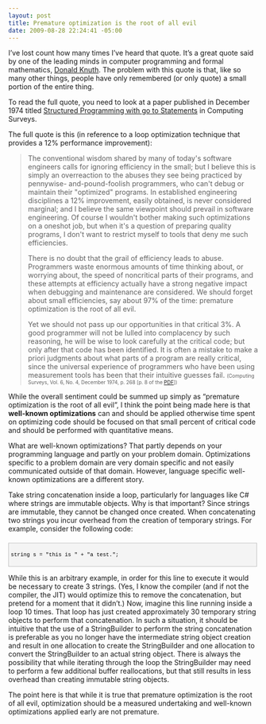 ```yaml
---
layout: post
title: Premature optimization is the root of all evil
date: 2009-08-28 22:24:41 -05:00
---
```


I’ve lost count how many times I’ve heard that quote. It’s a great quote said by one of the leading minds in computer programming and formal mathematics, [Donald Knuth](http://en.wikipedia.org/wiki/Donald_Knuth). The problem with this quote is that, like so many other things, people have only remembered (or only quote) a small portion of the entire thing.

To read the full quote, you need to look at a paper published in December 1974 titled <u>Structured Programming with go to Statements</u> in Computing Surveys.

The full quote is this (in reference to a loop optimization technique that provides a 12% performance improvement):

> The conventional wisdom shared by many of today's software engineers calls for ignoring efficiency in the small; but I believe this is simply an overreaction to the abuses they see being practiced by pennywise-
> and-pound-foolish programmers, who can't debug or maintain their "optimized" programs. In established engineering disciplines a 12% improvement, easily obtained, is never considered marginal; and I believe the same viewpoint should prevail in software engineering. Of course I wouldn't bother making such optimizations on a oneshot job, but when it's a question of preparing quality programs, I don't want to restrict myself to tools that deny me such efficiencies.
> 
> There is no doubt that the grail of efficiency leads to abuse. Programmers waste enormous amounts of time thinking about, or worrying about, the speed of noncritical parts of their programs, and these attempts at efficiency actually have a strong negative impact when debugging and maintenance are considered. We should forget about small efficiencies, say about 97% of the time: premature optimization is the root of all evil.
> 
> Yet we should not pass up our opportunities in that critical 3%. A good programmer will not be lulled into complacency by such reasoning, he will be wise to look carefully at the critical code; but only after that code
> has been identified. It is often a mistake to make a priori judgments about what parts of a program are really critical, since the universal experience of programmers who have been using measurement tools has been
> that their intuitive guesses fail. <font size="1">(Computing Surveys, Vol. 6, No. 4, December 1974, p. 268 [p. 8 of the [PDF](http://pplab.snu.ac.kr/courses/adv_pl05/papers/p261-knuth.pdf)])</font>

While the overall sentiment could be summed up simply as “premature optimization is the root of all evil”, I think the point being made here is that **well-known optimizations** can and should be applied otherwise time spent on optimizing code should be focused on that small percent of critical code and should be performed with quantitative means.

What are well-known optimizations? That partly depends on your programming language and partly on your problem domain. Optimizations specific to a problem domain are very domain specific and not easily communicated outside of that domain. However, language specific well-known optimizations are a different story.

Take string concatenation inside a loop, particularly for languages like C# where strings are immutable objects. Why is that important? Since strings are immutable, they cannot be changed once created. When concatenating two strings you incur overhead from the creation of temporary strings. For example, consider the following code:
  <div style="border-bottom: silver 1px solid; text-align: left; border-left: silver 1px solid; padding-bottom: 4px; line-height: 12pt; background-color: #f4f4f4; margin: 20px 0px 10px; padding-left: 4px; width: 97.5%; padding-right: 4px; font-family: 'Courier New', courier, monospace; direction: ltr; max-height: 200px; font-size: 8pt; overflow: auto; border-top: silver 1px solid; cursor: text; border-right: silver 1px solid; padding-top: 4px" id="codeSnippetWrapper">   <div style="border-bottom-style: none; text-align: left; padding-bottom: 0px; line-height: 12pt; border-right-style: none; background-color: #f4f4f4; padding-left: 0px; width: 100%; padding-right: 0px; font-family: 'Courier New', courier, monospace; direction: ltr; border-top-style: none; color: black; font-size: 8pt; border-left-style: none; overflow: visible; padding-top: 0px" id="codeSnippet">     

string s = "this is " + "a test.";

</div>
</div>



While this is an arbitrary example, in order for this line to execute it would be necessary to create 3 strings. (Yes, I know the compiler (and if not the compiler, the JIT) would optimize this to remove the concatenation, but pretend for a moment that it didn’t.) Now, imagine this line running inside a loop 10 times. That loop has just created approximately 30 temporary string objects to perform that concatenation. In such a situation, it should be intuitive that the use of a StringBuilder to perform the string concatenation is preferable as you no longer have the intermediate string object creation and result in one allocation to create the StringBuilder and one allocation to convert the StringBuilder to an actual string object. There is always the possibility that while iterating through the loop the StringBuilder may need to perform a few additional buffer reallocations, but that still results in less overhead than creating immutable string objects.

The point here is that while it is true that premature optimization is the root of all evil, optimization should be a measured undertaking and well-known optimizations applied early are not premature.
